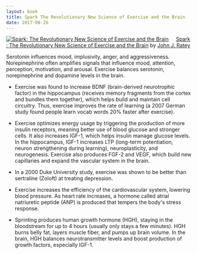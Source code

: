 ```yaml
---
layout: book
title: Spark The Revolutionary New Science of Exercise and the Brain
date: 2017-08-26
---
```


<a href="https://www.goodreads.com/book/show/721609.Spark" style="float: left; padding-right: 20px"><img border="0" alt="Spark: The Revolutionary New Science of Exercise and the Brain" src="https://images.gr-assets.com/books/1344269833m/721609.jpg" /></a><a href="https://www.goodreads.com/book/show/721609.Spark">Spark: The Revolutionary New Science of Exercise and the Brain</a> by <a href="https://www.goodreads.com/author/show/46636.John_J_Ratey">John J. Ratey</a><br/>

Serotonin influences mood, implusivity, anger, and aggressiveness. Norepinephrine often amplifies signals that influence mood, attention, perception, motivation, and arousal. Exercise balances serotonin, norepinephrine and dopamine levels in the brain.

* Exercise was found to increase BDNF (brain-derived neurotrophic factor) in the hippocampus (receives memory fragments from the cortex and bundles them together), which helps build and maintain cell circuitry. Thus, exercise improves the rate of learning (a 2007 German study found people learn vocab words 20% faster after exercise). 

* Exercise optimizes energy usage by triggering the production of more insulin receptors, meaning better use of blood glucose and stronger cells. It also increases IGF-1, which helps insulin manage glucose levels. In the hippocampus, IGF-1 increases LTP (long-term potentiation, neuron strengthening during learning), neuroplasticity, and neurogenesis. Exercise also produces FGF-2 and VEGF, which build new capillaries and expand the vascular system in the brain. 

* In a 2000 Duke University study, exercise was shown to be better than sertraline (Zoloft) at treating depression.

* Exercise increases the efficiency of the cardiovascular system, lowering blood pressure. As heart rate increases, a hormone called atrial natriuretic peptide (ANP) is produced that tempers the body's stress response. 

* Sprinting produces human growth hormone (HGH), staying in the bloodstream for up to 4 hours (usually only stays a few minutes). HGH burns belly fat, layers muscle fiber, and pumps up brain volume. In the brain, HGH balances neurotransmitter levels and boost production of growth factors, especially IGF-1. 